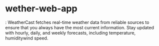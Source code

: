 # wether-web-app
: WeatherCast fetches real-time weather data from reliable sources to ensure that you always have the most current information. Stay updated with hourly, daily, and weekly forecasts, including temperature, humiditywind speed.
